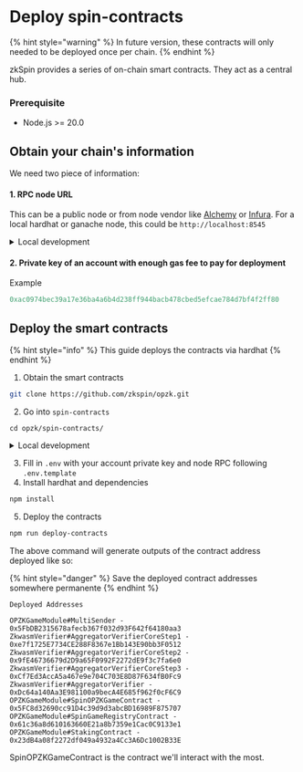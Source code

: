# Deploy spin-contracts

{% hint style="warning" %}
In future version, these contracts will only needed to be deployed once per chain.
{% endhint %}

zkSpin provides a series of on-chain smart contracts. They act as a central hub.

### Prerequisite

* Node.js >= 20.0

## Obtain your chain's information

We need two piece of information:

#### 1. RPC node URL

This can be a public node or from node vendor like [Alchemy](https://www.alchemy.com/supernode) or [Infura](https://www.infura.io/). For a local hardhat or ganache node, this could be `http://localhost:8545`

<details>

<summary>Local development</summary>

You can use hardhat to start a testnet locally for development. Follow the steps below.

</details>

#### 2. Private key of an account with enough gas fee to pay for deployment

Example

```typescript
0xac0974bec39a17e36ba4a6b4d238ff944bacb478cbed5efcae784d7bf4f2ff80
```

## Deploy the smart contracts

{% hint style="info" %}
This guide deploys the contracts via hardhat
{% endhint %}

1. Obtain the smart contracts

```bash
git clone https://github.com/zkspin/opzk.git
```

2. Go into `spin-contracts`

```
cd opzk/spin-contracts/
```

<details>

<summary>Local development</summary>

Open a new terminal and run `npm run node` to start a local hardhat network.  Leave the `.env` with the same values as in `.env.template`

</details>

3. Fill in `.env` with your account private key and node RPC following `.env.template`&#x20;
4. Install hardhat and dependencies

```bash
npm install
```

5. Deploy the contracts

```bash
npm run deploy-contracts
```

The above command will generate outputs of the contract address deployed like so:

{% hint style="danger" %}
Save the deployed contract addresses somewhere permanente
{% endhint %}

```
Deployed Addresses

OPZKGameModule#MultiSender - 0x5FbDB2315678afecb367f032d93F642f64180aa3
ZkwasmVerifier#AggregatorVerifierCoreStep1 - 0xe7f1725E7734CE288F8367e1Bb143E90bb3F0512
ZkwasmVerifier#AggregatorVerifierCoreStep2 - 0x9fE46736679d2D9a65F0992F2272dE9f3c7fa6e0
ZkwasmVerifier#AggregatorVerifierCoreStep3 - 0xCf7Ed3AccA5a467e9e704C703E8D87F634fB0Fc9
ZkwasmVerifier#AggregatorVerifier - 0xDc64a140Aa3E981100a9becA4E685f962f0cF6C9
OPZKGameModule#SpinOPZKGameContract - 0x5FC8d32690cc91D4c39d9d3abcBD16989F875707
OPZKGameModule#SpinGameRegistryContract - 0x61c36a8d610163660E21a8b7359e1Cac0C9133e1
OPZKGameModule#StakingContract - 0x23dB4a08f2272df049a4932a4Cc3A6Dc1002B33E
```

SpinOPZKGameContract is the contract we'll interact with the most.




